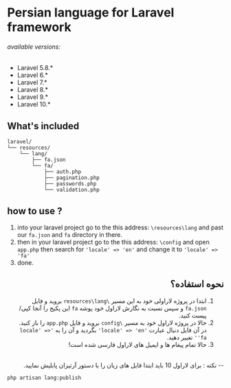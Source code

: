 # Persian language for Laravel framework
###### available versions:
- Laravel 5.8.*
- Laravel 6.*
- Laravel 7.*
- Laravel 8.*
- Laravel 9.*
- Laravel 10.*

## What's included

```text
laravel/
└── resources/
    └── lang/
        ├── fa.json
        └── fa/
            ├── auth.php
            ├── pagination.php
            ├── passwords.php
            └── validation.php
```

## how to use ?
1. into your laravel project go to the this address: `\resources\lang` and past our `fa.json` and `fa` directory in there.
3. then in your laravel project go to the this address: `\config` and open `app.php` then search for `'locale' => 'en'` and change it to `'locale' => 'fa'`
4. done.


<div dir="rtl">

## نحوه استفاده؟
1. ابتدا در پروژه لاراولی خود به این مسیر `\resources\lang` بروید و فایل `fa.json` و سپس نسبت به نگارش لاراول خود پوشه `fa` این پکیج را آنجا کپی/پیست کنید.
2. حالا در پروژه لاراول خود به مسیر `\config` بروید و فایل `app.php` را باز کنید. در آن فایل دنبال عبارت `'locale' => 'en'` بگردید و آن را به `'locale' => 'fa'` تغییر دهید.
3. حالا تمام پیغام ها و ایمیل های لاراول فارسی شده است!
<br>
-- نکته : برای لاراول 10 باید ابتدا فایل های زبان را با دستور آرتیزان پابلیش نمایید.
</div>

`php artisan lang:publish`
